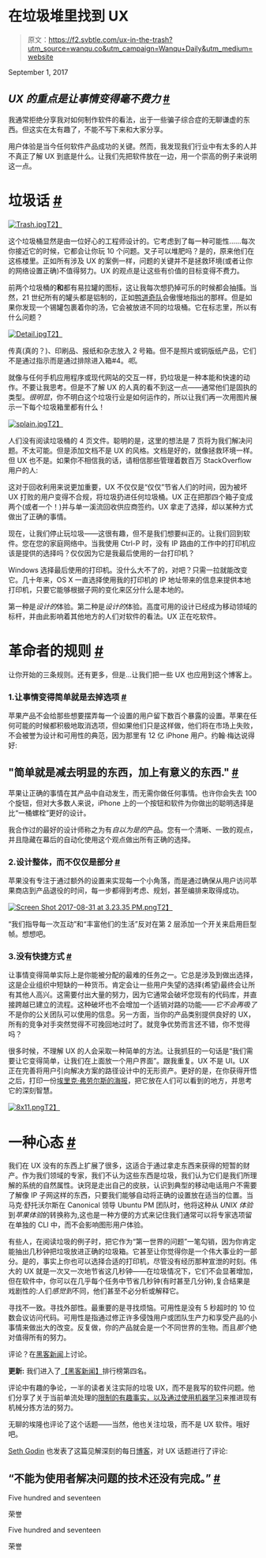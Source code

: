 # 在垃圾堆里找到 UX

> 原文：<https://f2.svbtle.com/ux-in-the-trash?utm_source=wanqu.co&utm_campaign=Wanqu+Daily&utm_medium=website>

<time datetime="2017-09-01" class="article_time">September 1, 2017</time>

## *UX 的重点是让事情变得毫不费力* [#](#emthe-point-of-ux-is-making-things-effortless_2)

我通常拒绝分享我对如何制作软件的看法，出于一些骗子综合症的无聊谦虚的东西。但这实在太有趣了，不能不写下来和大家分享。

用户体验是当今任何软件产品成功的关键。然而，我发现我们行业中有太多的人并不真正了解 UX 到底是什么。让我们先把软件放在一边，用一个崇高的例子来说明这一点。

# 垃圾话 [#](#trash-talk_1)

[![Trash.jpg](img/43d2edd21b1fe4e7c8e282d40644445d.png)T2】](https://svbtleusercontent.com/24yiqr8soemiq.jpg)

这个垃圾桶显然是由一位好心的工程师设计的。它考虑到了每一种可能性……每次你接近它的时候，它都会让你玩 10 个问题。叉子可以堆肥吗？是的，原来他们在这栋楼里。正如所有涉及 UX 的案例一样，问题的关键并不是拯救环境(或者让你的网络设置正确)不值得努力。UX 的观点是让这些有价值的目标变得不费力。

前两个垃圾桶的**和**都有易拉罐的图标，这让我每次想扔掉可乐的时候都会抽搐。当然，21 世纪所有的罐头都是铝制的，正如[鸭道奇队](https://www.youtube.com/watch?v=60-etRy0dg8)会傲慢地指出的那样。但是如果你发现一个锡罐包裹着你的汤，它会被放进不同的垃圾桶。它在标志里，所以有什么问题？

[![Detail.jpg](img/808a93a88e0b906128b739325f657205.png)T2】](https://svbtleusercontent.com/polfonm0bhxqrg.jpg)

传真(真的？)、印刷品、报纸和杂志放入 2 号箱。但不是照片或铜版纸产品，它们不是通过指示而是通过排除进入箱#4。*呃*。

就像与任何手机应用程序或现代网站的交互一样，扔垃圾是一种本能和快速的动作。不要让我思考。但是不了解 UX 的人真的看不到这一点——通常他们是固执的类型。*很明显*，你不明白这个垃圾行业是如何运作的，所以让我们再一次用图片展示一下每个垃圾箱里都有什么！

[![splain.jpg](img/ad63df8b407b15a6efc8a7fed2712423.png)T2】](https://svbtleusercontent.com/sl04s1hur4sipg.jpg)

人们没有阅读垃圾桶的 4 页文件。聪明的是，这里的想法是 7 页将为我们解决问题。不太可能。但是添加文档不是 UX 的风格。文档是好的，就像拯救环境一样。但 UX 也不是。如果你不相信我的话，请相信那些管理着数百万 StackOverflow 用户的人:

这对于回收利用来说更加重要，UX 不仅仅是“仅仅”节省人们的时间，因为被坏 UX 打败的用户变得不合规，将垃圾扔进任何垃圾桶。UX 正在把那四个箱子变成两个(或者一个！)并与单一溪流回收供应商签约。UX 拿走了选择，却以某种方式做出了正确的事情。

现在，让我们停止玩垃圾——这很有趣，但不是我们想要纠正的。让我们回到软件。您在您的家庭网络中。当我使用 Ctrl-P 时，没有 IP 路由的工作中的打印机应该是提供的选择吗？仅仅因为它是我最后使用的一台打印机？

Windows 选择最后使用的打印机。没什么大不了的，对吧？只需一拉就能改变它。几十年来，OS X 一直选择使用我的打印机的 IP 地址带来的信息来提供本地打印机，只要它能够根据子网的变化来区分什么是本地的。

第一种是*设计的*体验。第二种是*设计的*体验。高度可用的设计已经成为移动领域的标杆，并由此影响着其他地方的人们对软件的看法。UX 正在吃软件。

# 革命者的规则 [#](#rules-for-revolutionaries_1)

让你开始的三条规则。还有更多，但是…让我们把一些 UX 也应用到这个博客上。

### 1.让事情变得简单就是去掉选项 [#](#1-making-things-simple-is-about-taking-option_3)

苹果产品不会给那些想要摆弄每一个设置的用户留下数百个暴露的设置。苹果在任何可能的时候都积极地取消选项，但如果他们只是这样做，他们将在市场上失败，不会被誉为设计和可用性的典范，因为那里有 12 亿 iPhone 用户。约翰·梅达说得好:

## "简单就是减去明显的东西，加上有意义的东西." [#](#ldquosimplicity-is-about-subtracting-the-obvi_2)

苹果让正确的事情在其产品中自动发生，而无需你做任何事情。也许你会失去 100 个旋钮，但对大多数人来说，iPhone 上的一个按钮和软件为你做出的聪明选择是比“一桶螺栓”更好的设计。

我合作过的最好的设计师称之为有*自以为是的*产品。您有一个清晰、一致的观点，并且隐藏在幕后的自动化使用这个观点做出所有正确的选择。

### 2.设计整体，而不仅仅是部分 [#](#2-design-the-whole-not-just-the-parts_3)

苹果没有专注于通过额外的设置来实现每一个小角落，而是通过确保从用户访问苹果商店到产品退役的时间，每一步都得到考虑、规划，甚至编排来取得成功。

[![Screen Shot 2017-08-31 at 3.23.35 PM.png](img/a9571e0bfec127870c231aa5d62b09f6.png)T2】](http://gizmodo.com/5938323/how-to-be-a-genius-this-is-apples-secret-employee-training-manual)

“我们指导每一次互动”和“丰富他们的生活”反对在第 2 层添加一个开关来启用巨型帧。想想吧。

### 3.没有快捷方式 [#](#3-no-shortcuts_3)

让事情变得简单实际上是你能被分配的最难的任务之一。它总是涉及到做出选择，这是企业组织中短缺的一种货币。肯定会让一些用户失望的选择(希望)最终会让所有其他人高兴。这需要付出大量的努力，因为它通常会破坏您现有的代码库，并直接跨越已建立的流程。这种破坏也不会增加一个适销对路的功能——*它不会再吸了*不是你的公关团队可以使用的信息。另一方面，当你的产品类别提供良好的 UX，所有的竞争对手突然觉得不可挽回地过时了。就竞争优势而言还不错，你不觉得吗？

很多时候，不理解 UX 的人会采取一种简单的方法。让我抓狂的一句话是“我们需要让它变得简单，让我们在上面放一个用户界面”。跟我重复。UX 不是 UI。UX 正在完善将用户引向解决方案的路径设计中的无形资产。更好的是，在你获得开悟之后，打印一份[埃里克·弗劳尔斯的海报](http://www.uxisnotui.com)，把它放在人们可以看到的地方，并思考它的深刻智慧。

[![8x11.png](img/e6255d9eef96b8a161d0b346db74f9c0.png)T2】](https://svbtleusercontent.com/aib3j4ryomxlmw.png)

# 一种心态 [#](#a-state-of-mind_1)

我们在 UX 没有的东西上扩展了很多，这适合于通过拿走东西来获得的短暂的财产。作为我们领域的专家，我们不认为这些东西是垃圾，我们认为它们是我们所理解的系统的自然属性。诀窍是走出自己的皮肤，认识到典型的移动电话用户不需要了解像 IP 子网这样的东西，只要我们能够自动将正确的设置放在适当的位置。当马克·舒托沃尔斯在 Canonical 领导 Ubuntu PM 团队时，他将这种从 *UNIX 体验*到*苹果体验*的转换称为,这也是一种方便的方式来记住我们通常可以将专家选项留在单独的 CLI 中，而不会影响图形用户体验。

有些人，在阅读垃圾的例子时，把它作为“第一世界的问题”一笔勾销，因为你肯定能抽出几秒钟把垃圾放进正确的垃圾箱。它甚至让你觉得你是一个伟大事业的一部分。是的，事实上你也可以选择合适的打印机，尽管没有经历那种宣泄的时刻。伟大的 UX 就是一次又一次地节省这几秒钟——在垃圾情况下，它们不会显著增加，但在软件中，你可以在几乎每个任务中节省几秒钟(有时甚至几分钟),复合结果是戏剧性的:人们*感觉到*不同，他们甚至不必分析或解释它。

寻找不一致。寻找外部性。最重要的是寻找烦恼。可用性是没有 5 秒超时的 10 位数会议访问代码。可用性是指通过修正许多侵蚀用户或团队生产力和享受产品的小事情来做出大的改变。反复做，你的产品就会是一个不同世界的生物。而且*那个*绝对值得所有的努力。

评论？在[黑客新闻](https://news.ycombinator.com/item?id=15269253)上讨论。

**更新:**
我们进入了[【黑客新闻】](https://twitter.com/0xF2/status/909433938640334851)排行榜第四名。

评论中有趣的争论，一半的读者关注实际的垃圾 UX，而不是我写的软件问题。他们分享了关于当前单流处理的[限制的有趣事实，以及通过](http://www.waste360.com/mrfs/10-points-explain-mixed-waste-processing)[使用机器学习](https://blogs.nvidia.com/blog/2016/06/10/three-startups-find-new-ways-to-help-the-planet/)来推进现有机械分拣方法的努力。

无聊的埃隆也评论了这个话题——当然，他也关注垃圾，而不是 UX 软件。哦好吧。

[Seth Godin](https://seths.blog) 也发表了这篇见解深刻的每日[博客](https://seths.blog/2021/09/gift-cards-serial-numbers-and-hard-technology/)，对 UX 话题进行了评论:

## “不能为使用者解决问题的技术还没有完成。” [#](#ldquotechnology-that-doesnt-solve-a-problem-f_2)

[](#kudo)

Five hundred and seventeen

荣誉



[](#kudo)

Five hundred and seventeen

荣誉



